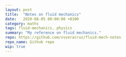 ```yaml
---
layout: post
title:  "Notes on fluid mechanics"
date:   2020-08-05 00:00:00 +0100
category: maths
tags: fluid-mechanics, physics
summary: "My reference on fluid mechanics."
repo: https://github.com/vvveracruz/fluid-mech-notes
repo_name: Github repo
wip: true
---
```

